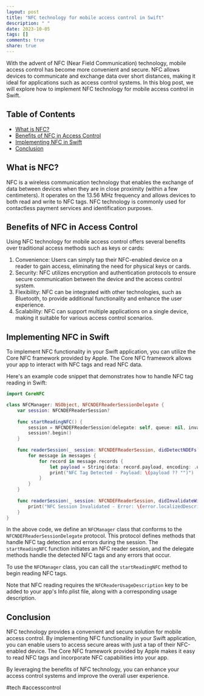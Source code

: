 ```yaml
---
layout: post
title: "NFC technology for mobile access control in Swift"
description: " "
date: 2023-10-05
tags: []
comments: true
share: true
---
```


With the advent of NFC (Near Field Communication) technology, mobile access control has become more convenient and secure. NFC allows devices to communicate and exchange data over short distances, making it ideal for applications such as access control systems. In this blog post, we will explore how to implement NFC technology for mobile access control in Swift.

## Table of Contents
- [What is NFC?](#What-is-NFC)
- [Benefits of NFC in Access Control](#Benefits-of-NFC-in-Access-Control)
- [Implementing NFC in Swift](#Implementing-NFC-in-Swift)
- [Conclusion](#Conclusion)

## What is NFC?
NFC is a wireless communication technology that enables the exchange of data between devices when they are in close proximity (within a few centimeters). It operates on the 13.56 MHz frequency and allows devices to both read and write to NFC tags. NFC technology is commonly used for contactless payment services and identification purposes.

## Benefits of NFC in Access Control
Using NFC technology for mobile access control offers several benefits over traditional access methods such as keys or cards:

1. Convenience: Users can simply tap their NFC-enabled device on a reader to gain access, eliminating the need for physical keys or cards.
2. Security: NFC utilizes encryption and authentication protocols to ensure secure communication between the device and the access control system.
3. Flexibility: NFC can be integrated with other technologies, such as Bluetooth, to provide additional functionality and enhance the user experience.
4. Scalability: NFC can support multiple applications on a single device, making it suitable for various access control scenarios.

## Implementing NFC in Swift
To implement NFC functionality in your Swift application, you can utilize the Core NFC framework provided by Apple. The Core NFC framework allows your app to interact with NFC tags and read NFC data.

Here's an example code snippet that demonstrates how to handle NFC tag reading in Swift:

```swift
import CoreNFC

class NFCManager: NSObject, NFCNDEFReaderSessionDelegate {
    var session: NFCNDEFReaderSession?
    
    func startReadingNFC() {
        session = NFCNDEFReaderSession(delegate: self, queue: nil, invalidateAfterFirstRead: false)
        session?.begin()
    }
    
    func readerSession(_ session: NFCNDEFReaderSession, didDetectNDEFs messages: [NFCNDEFMessage]) {
        for message in messages {
            for record in message.records {
                let payload = String(data: record.payload, encoding: .utf8)
                print("NFC Tag Detected - Payload: \(payload ?? "")")
            }
        }
    }
    
    func readerSession(_ session: NFCNDEFReaderSession, didInvalidateWithError error: Error) {
        print("NFC Session Invalidated - Error: \(error.localizedDescription)")
    }
}
```

In the above code, we define an `NFCManager` class that conforms to the `NFCNDEFReaderSessionDelegate` protocol. This protocol defines methods that handle NFC tag detection and errors during the session. The `startReadingNFC` function initiates an NFC reader session, and the delegate methods handle the detected NFC tags and any errors that occur.

To use the `NFCManager` class, you can call the `startReadingNFC` method to begin reading NFC tags.

Note that NFC reading requires the `NFCReaderUsageDescription` key to be added to your app's Info.plist file, along with a corresponding usage description.

## Conclusion
NFC technology provides a convenient and secure solution for mobile access control. By implementing NFC functionality in your Swift application, you can enable users to access secure areas with just a tap of their NFC-enabled device. The Core NFC framework provided by Apple makes it easy to read NFC tags and incorporate NFC capabilities into your app.

By leveraging the benefits of NFC technology, you can enhance your access control systems and improve the overall user experience.

#tech #accesscontrol